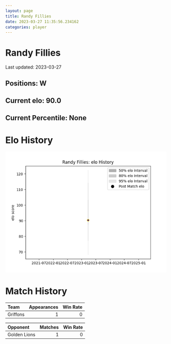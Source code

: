 ```yaml
---  
layout: page  
title: Randy Fillies  
date: 2023-03-27 11:35:56.234162  
categories: player  
---
```

# Randy Fillies


Last updated: 2023-03-27
## Positions: W

## Current elo: 90.0

## Current Percentile: None

# Elo History


![elo history](history_RandyFillies.png)
# Match History


| Team     |   Appearances |   Win Rate |
|:---------|--------------:|-----------:|
| Griffons |             1 |          0 |

| Opponent     |   Matches |   Win Rate |
|:-------------|----------:|-----------:|
| Golden Lions |         1 |          0 |